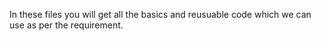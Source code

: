 In these files you will get all the basics and reusuable code which we can use as per the requirement.
